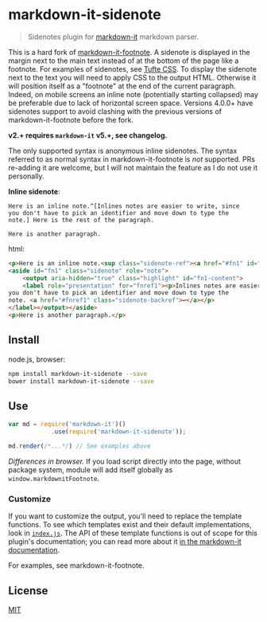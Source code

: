 # markdown-it-sidenote

> Sidenotes plugin for [markdown-it](https://github.com/markdown-it/markdown-it) markdown parser.

This is a hard fork of [markdown-it-footnote](https://github.com/markdown-it/markdown-it-footnote). A sidenote is displayed in the margin next to the main text instead of at the bottom of the page like a footnote. For examples of sidenotes, see [Tufte CSS](https://edwardtufte.github.io/tufte-css/). To display the sidenote next to the text you will need to apply CSS to the output HTML. Otherwise it will position itself as a "footnote" at the end of the current paragraph. Indeed, on mobile screens an inline note (potentially starting collapsed) may be preferable due to lack of horizontal screen space.
Versions 4.0.0+ have sidenotes support to avoid clashing with the previous versions of markdown-it-footnote before the fork.

__v2.+ requires `markdown-it` v5.+, see changelog.__

The only supported syntax is anonymous inline sidenotes. The syntax referred to as normal syntax in markdown-it-footnote is _not_ supported. PRs re-adding it are welcome, but I will not maintain the feature as I do not use it personally.

__Inline sidenote__:

```
Here is an inline note.^[Inlines notes are easier to write, since
you don't have to pick an identifier and move down to type the
note.] Here is the rest of the paragraph.

Here is another paragraph.
```

html:

```html
<p>Here is an inline note.<sup class="sidenote-ref"><a href="#fn1" id="fnref1">[1]</a></sup> Here is the rest of the paragraph.</p>
<aside id="fn1" class="sidenote" role="note">
    <output aria-hidden="true" class="highlight" id="fn1-content">
    <label role="presentation" for="fnref1"><p>Inlines notes are easier to write, since
you don't have to pick an identifier and move down to type the
note. <a href="#fnref1" class="sidenote-backref">↩︎</a></p>
</label></output></aside>
<p>Here is another paragraph.</p>
```


## Install

node.js, browser:

```bash
npm install markdown-it-sidenote --save
bower install markdown-it-sidenote --save
```

## Use

```js
var md = require('markdown-it')()
            .use(require('markdown-it-sidenote'));

md.render(/*...*/) // See examples above
```

_Differences in browser._ If you load script directly into the page, without
package system, module will add itself globally as `window.markdownitFootnote`.


### Customize

If you want to customize the output, you'll need to replace the template
functions. To see which templates exist and their default implementations,
look in [`index.js`](index.js). The API of these template functions is out of
scope for this plugin's documentation; you can read more about it [in the
markdown-it
documentation](https://github.com/markdown-it/markdown-it/blob/master/docs/architecture.md#renderer).

For examples, see markdown-it-footnote.


## License

[MIT](https://github.com/hnrklssn/markdown-it-sidenote/blob/master/LICENSE)
